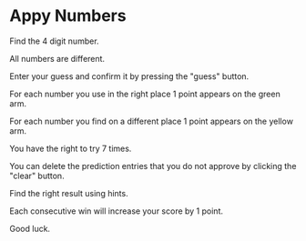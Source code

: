 
# Appy Numbers

Find the 4 digit number.

All numbers are different.

Enter your guess and confirm it by pressing the "guess" button.

For each number you use in the right place 1 point appears on the green arm.

For each number you find on a different place 1 point appears on the yellow arm.

You have the right to try 7 times.

You can delete the prediction entries that you do not approve by clicking the "clear" button.

Find the right result using hints.

Each consecutive win will increase your score by 1 point.

Good luck.

